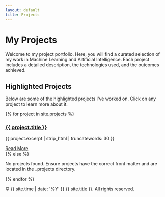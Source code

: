 ```yaml
---
layout: default
title: Projects
---
```


# My Projects

Welcome to my project portfolio. Here, you will find a curated selection of my work in Machine Learning and Artificial Intelligence. Each project includes a detailed description, the technologies used, and the outcomes achieved.

<section class="featured-section">
  <h2>Highlighted Projects</h2>
  <p>Below are some of the highlighted projects I've worked on. Click on any project to learn more about it.</p>
</section>

<div class="project-grid">
  {% for project in site.projects %}
    <div class="project-card">
      <h3><a href="{{ project.url }}">{{ project.title }}</a></h3>
      <p>{{ project.excerpt | strip_html | truncatewords: 30 }}</p>
      <a href="{{ project.url }}" class="btn">Read More</a>
    </div>
  {% else %}
    <p>No projects found. Ensure projects have the correct front matter and are located in the _projects directory.</p>
  {% endfor %}
</div>

<footer>
  <p>&copy; {{ site.time | date: '%Y' }} {{ site.title }}. All rights reserved.</p>
</footer>
